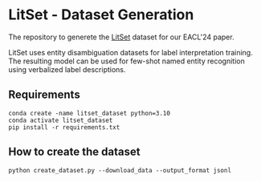 # LitSet - Dataset Generation
The repository to generete the [LitSet](https://github.com/flairNLP/label-interpretation-learning) dataset for our EACL'24 paper.

LitSet uses entity disambiguation datasets for label interpretation training. The resulting model can be used for few-shot named entity recognition using verbalized label descriptions.

## Requirements
```
conda create -name litset_dataset python=3.10
conda activate litset_dataset
pip install -r requirements.txt
```

## How to create the dataset
```
python create_dataset.py --download_data --output_format jsonl
```